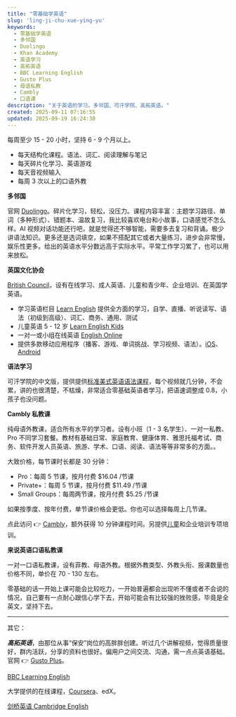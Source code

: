 ```yaml
---
title: "零基础学英语"
slug: 'ling-ji-chu-xue-ying-yu'
keywords:
  - 零基础学英语
  - 多邻国
  - Duolingo
  - Khan Academy
  - 英语学习
  - 高拓英语
  - BBC Learning English
  - Gusto Plus
  - 母语私教
  - Cambly
  - 口语课
description: "关于英语的学习。多邻国、可汗学院、高拓英语。"
created: 2025-09-11 07:16:55
updated: 2025-09-19 16:24:30
---
```


每周至少 15 - 20 小时，坚持 6 - 9 个月以上。

- 每天结构化课程。语法、词汇、阅读理解与笔记
- 每天碎片化学习、英语游戏
- 每天音视频输入
- 每周 3 次以上的口语外教

**多邻国**

官网 [Duolingo](https://www.duolingo.com/)。碎片化学习，轻松，没压力。课程内容丰富：主题学习路径、单词（多种形式）、错题本、温故复习，我比较喜欢电台和小故事，口语感觉不怎么样。AI 视频对话功能还行吧，就是觉得还不够智能，需要多去复习和背诵。极少讲语法知识。更多还是选词填空，如果不搭配其它或者大量练习，进步会非常慢，娱乐性更多。给出的英语水平分数远高于实际水平。平常工作学习累了，也可以用来放松。

**英国文化协会**

[British Council](https://www.britishcouncil.org)，设有在线学习、成人英语、儿童和青少年、企业培训、在英国学英语。

- 学习英语栏目 [Learn English](https://learnenglish.britishcouncil.org/) 提供全方面的学习，自学、直播、听说读写、语法（初级到高级）、词汇、商务、通用、测试
- 儿童英语 5 - 12 岁 [Learn English Kids](https://learnenglishkids.britishcouncil.org/)
- 一对一或小组在线英语 [English Online](https://englishonline.britishcouncil.org/)
- 提供多款移动应用程序（播客、游戏、单词挑战、学习视频、语法）。[iOS](https://www.apple.com/us/search/british-council?src=globalnav)、[Android](https://play.google.com/store/apps/developer?id=British+Council&hl=en)

**语法学习**

可汗学院的中文版，提供提供[标准美式英语语法课程](https://zh.khanacademy.org/humanities/grammar)，每个视频就几分钟，不会累，讲的也很清楚，不枯燥，非常适合零基础英语者学习，把语速调整成 0.8，小孩子也没问题。

**Cambly 私教课**

纯母语外教课，适合所有水平的学习者。设有小班（1 - 3 名学生）、一对一私教、Pro 不同学习套餐。教材有基础日常、家庭教育、健康体育、雅思托福考试、商务、软件开发人员英语、旅游、学术、口语、阅读、语法等等非常多的方面。。

大致价格，每节课时长都是 30 分钟：

- Pro：每周 5 节课，按月付费 $16.04 /节课
- Private+：每周 5 节课，按月付费 $11.49 /节课
- Small Groups：每周两节课，按月付费 $5.25 /节课

如果按季度、按年付费，单节课价格会更低。你也可以选择每周上几节课。

点此访问 👉 [Cambly](https://www.cambly.com/invite/4C83A8WZ?st=091925&sc=4)，额外获得 10 分钟课程时间。另提供[儿童](https://www.cambly.com/kids)和企业培训专项培训。

**来说英语口语私教课**

一对一口语私教课，设有菲教、母语外教。根据外教类型、外教头衔、报课数量也价格不同，单价在 70 - 130 左右。

零基础的话一开始上课可能会比较吃力，一开始普遍都会出现听不懂或者不会说的情况，自己要有一点耐心跟信心学下去，开始可能会有比较强的挫败感，毕竟是全英文，坚持下去。

---

其它：

***高拓英语***，由那位从事“保安”岗位的高胖胖创建。听过几个讲解视频，觉得质量很好，群内活跃，分享的资料也很好。偏用户之间交流、沟通，需一点点英语基础。官网 👉 [Gusto Plus](https://gustoplus.com/)。

[BBC Learning English](https://www.bbc.co.uk/learningenglish/)

大学提供的在线课程，[Coursera](https://www.coursera.org/)、edX。

[剑桥英语 Cambridge English](cambridgeenglish.org/learning-english)
